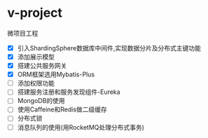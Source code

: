 # v-project
微项目工程

- [x] 引入ShardingSphere数据库中间件,实现数据分片及分布式主键功能
- [x] 添加展示模型
- [x] 搭建公共服务网关
- [x] ORM框架选用Mybatis-Plus
- [ ] 添加权限功能
- [ ] 搭建服务注册和服务发现组件-Eureka
- [ ] MongoDB的使用
- [ ] 使用Caffeine和Redis做二级缓存
- [ ] 分布式锁
- [ ] 消息队列的使用(用RocketMQ处理分布式事务)
